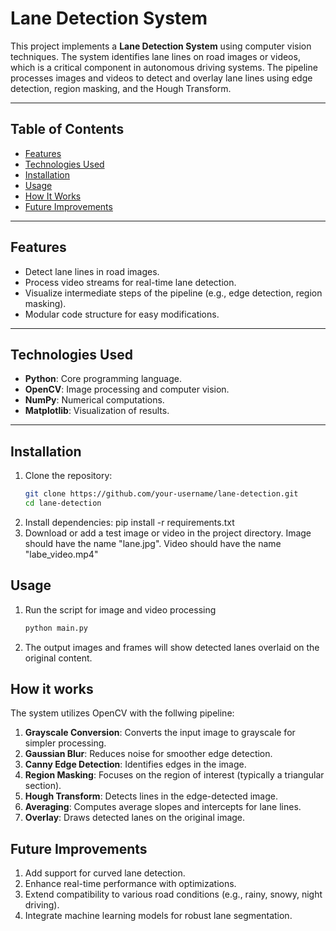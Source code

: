 # Lane Detection System

This project implements a **Lane Detection System** using computer vision techniques. The system identifies lane lines on road images or videos, which is a critical component in autonomous driving systems. The pipeline processes images and videos to detect and overlay lane lines using edge detection, region masking, and the Hough Transform.



---

## Table of Contents
- [Features](#features)
- [Technologies Used](#technologies-used)
- [Installation](#installation)
- [Usage](#usage)
- [How It Works](#how-it-works)
- [Future Improvements](#future-improvements)


---

## Features
- Detect lane lines in road images.
- Process video streams for real-time lane detection.
- Visualize intermediate steps of the pipeline (e.g., edge detection, region masking).
- Modular code structure for easy modifications.

---

## Technologies Used
- **Python**: Core programming language.
- **OpenCV**: Image processing and computer vision.
- **NumPy**: Numerical computations.
- **Matplotlib**: Visualization of results.

---

## Installation
1. Clone the repository:
   ```bash
   git clone https://github.com/your-username/lane-detection.git
   cd lane-detection
2. Install dependencies:
   pip install -r requirements.txt
3. Download or add a test image or video in the project directory.
   Image should have the name "lane.jpg". Video should have the name "labe_video.mp4"

##  Usage
1. Run the script for image and video processing
   ```bash
   python main.py
2. The output images and frames will show detected lanes overlaid on the original content.

## How it works
The system utilizes OpenCV with the follwing pipeline:
1. **Grayscale Conversion**: Converts the input image to grayscale for simpler processing.
2. **Gaussian Blur**: Reduces noise for smoother edge detection.
3. **Canny Edge Detection**: Identifies edges in the image.
4. **Region Masking**: Focuses on the region of interest (typically a triangular section).
5. **Hough Transform**: Detects lines in the edge-detected image.
6. **Averaging**: Computes average slopes and intercepts for lane lines.
7. **Overlay**: Draws detected lanes on the original image.

## Future Improvements
1. Add support for curved lane detection.
2. Enhance real-time performance with optimizations.
3. Extend compatibility to various road conditions (e.g., rainy, snowy, night driving).
4. Integrate machine learning models for robust lane segmentation.

